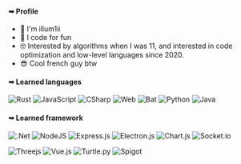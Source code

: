 #### ➥ Profile

- 👋 I'm illum1ii
- 🐬 I code for fun
- 🤓 Interested by algorithms when I was 11, and interested in code optimization and low-level languages since 2020.
- 😎 Cool french guy btw

#### ➥ Learned languages
![Rust](https://img.shields.io/badge/Rust-f58742?style=for-the-badge&logo=rust&logoColor=white)
![JavaScript](https://img.shields.io/badge/JavaSCRIPT-f5e042?style=for-the-badge&logo=javascript&logoColor=white)
![CSharp](https://img.shields.io/badge/Csharp-a103fc?style=for-the-badge&logo=csharp&logoColor=white)
![Web](https://img.shields.io/badge/html,%20css-1ea843?style=for-the-badge&logo=web&logoColor=white)
![Bat](https://img.shields.io/badge/.bat-292929?style=for-the-badge&logo=html&logoColor=white)
![Python](https://img.shields.io/badge/Python-2b51fc?style=for-the-badge&logo=python&logoColor=white)
![Java](https://img.shields.io/badge/Java-ff5462?style=for-the-badge&logo=java&logoColor=white)

#### ➥ Learned framework
![.Net](https://img.shields.io/badge/.NET-5C2D91?style=for-the-badge&logo=.net&logoColor=white)
![NodeJS](https://img.shields.io/badge/Node.js-6DA55F?style=for-the-badge&logo=node.js&logoColor=white)
![Express.js](https://img.shields.io/badge/express.js-%23404d59.svg?style=for-the-badge&logo=express&logoColor=%2361DAFB)
![Electron.js](https://img.shields.io/badge/Electron-191970?style=for-the-badge&logo=Electron&logoColor=white)
![Chart.js](https://img.shields.io/badge/chart.js-F5788D.svg?style=for-the-badge&logo=chart.js&logoColor=white)
![Socket.io](https://img.shields.io/badge/Socket.io-black?style=for-the-badge&logo=socket.io&badgeColor=010101)

![Threejs](https://img.shields.io/badge/threejs-black?style=for-the-badge&logo=three.js&logoColor=white)
![Vue.js](https://img.shields.io/badge/vuejs-%2335495e.svg?style=for-the-badge&logo=vuedotjs&logoColor=%234FC08D)
![Turtle.py](https://img.shields.io/badge/turtle.py-2b51fc?style=for-the-badge&logo=turtle&logoColor=white)
![Spigot](https://img.shields.io/badge/Spigot-ff5462?style=for-the-badge&logo=java&logoColor=white)
